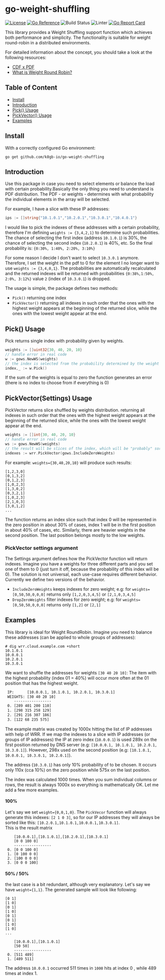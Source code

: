 # go-weight-shuffling
[![License](http://img.shields.io/:license-apache-blue.svg)](http://www.apache.org/licenses/LICENSE-2.0.html)
[![Go Reference](https://pkg.go.dev/badge/github.com/k8gb-io/go-weight-shuffling.svg)](https://pkg.go.dev/github.com/k8gb-io/go-weight-shuffling?branch=main)
![Build Status](https://github.com/k8gb-io/go-weight-shuffling/actions/workflows/test.yaml/badge.svg?branch=main)
![Linter](https://github.com/k8gb-io/go-weight-shuffling/actions/workflows/lint.yaml/badge.svg?branch=main)
[![Go Report Card](https://goreportcard.com/badge/github.com/k8gb-io/go-weight-shuffling)](https://goreportcard.com/report/github.com/k8gb-io/go-weight-shuffling?branch=main)


This library provides a Weight Shuffling support function which achieves both performance and simplicity. The functionality
is suitable for weight round-robin in a distributed environments.

For detailed information about the concept, you should take a look at the following resources:
- [CDF x PDF](https://www.statology.org/cdf-vs-pdf/)
- [What is Weight Round Robin?](https://www.educative.io/edpresso/what-is-the-weighted-round-robin-load-balancing-technique)

## Table of Content
- [Install](#install)
- [Introduction](#introduction)
- [Pick() Usage](#pick-usage)
- [PickVector() Usage](#pickvector-usage)
- [Examples](#examples)

## Install
With a correctly configured Go environment:
```
go get github.com/k8gb-io/go-weight-shuffling
```

## Introduction
Use this package in case you need to select elements or balance the load with certain probability.Basically the only 
thing you need to understand is PDF distribution. The PDF - or weights - determines with what probability the individual 
elements in the array will be selected.

For example, I have a slice with these IP addresses:
```go
ips := []string{"10.1.0.1","10.2.0.1","10.3.0.1","10.4.0.1"}
```
I would like to pick the indexes of these addresses with a certain probability, therefore
I'm defining `weights := {3,4,2,1}` to determine such probabilities. The chance of selecting the first index 
(address `10.1.0.1`) is 30%, the chance of selecting the second index (`10.2.0.1`) is 40%, etc. 
So the final probability is: `{0:30%, 1:40%, 2:20%, 3:10%}`

For some reason I decide I don't want to select `10.3.0.1` anymore. Therefore, I set the weight in the 
pdf to 0 for the element I no longer want to use `weights := {3,4,0,1}`. The probabilities are automatically 
recalculated and the returned indexes will be returned with probabilities `{0:38%,1:50%, 2:0%, 3:12%}`
value `2` (index of `10.3.0.1`) is dropped.

The usage is simple, the package defines two methods: 
- `Pick()` returning one index
- `PickVector()` returning all indexes in such order that the ones with the highest weight appears at 
the beginning of the returned slice, while the ones with the lowest weight appear at the end.

## Pick() Usage
Pick returns single index with probability given by weights.
```go
weights := []uint32{30, 40, 20, 10}
// handle error in real code
w := gows.NewWS(weights)
// the index is selected from the probability determined by the weight 
index,_ := w.Pick()
```
If the sum of the weights is equal to zero the function generates an error (there is no index to choose from if everything is 0)

## PickVector(Settings) Usage
PickVector returns slice shuffled by weights distribution. returning all indexes in such order that the ones with the 
highest weight appears at the beginning of the returned slice, while the ones with the lowest weight appear at the end.
```go
weights := []int{30, 40, 20, 10}
// handle error in real code
ws := gows.NewWS(weights)
// the result will be slices of the index, which will be "probably" sorted by probability
indexes := wrr.PickVector(gows.IncludeZeroWeights)
```

For example: `weights={30,40,20,10}` will produce such results:
```
[1,2,3,0]
[0,1,3,2]
[0,1,2,3]
[1,0,2,3]
[1,3,0,2]
[0,3,2,1]
[1,0,2,3]
[2,1,0,3]
[3,0,1,2]
...
```
The function returns an index slice such that index 0 will be represented in the zero position in about 30% of cases,
index 1 will be in the first position in about 40% of cases, etc. Similarly, there are heavier weights in the second position. 
The last position belongs mostly to the low weights. 

### PickVector settings argument
The Settings argument defines how the PickVector function will return indexes. Imagine you have 
a weights for three different parts and you set one of them to 0 (just turn it off, because the 
probability of this index will be 0). The solution is not universal, each use-case requires 
different behavior. Currently we define two versions of the behavior.

- `IncludeZeroWeights` keeps indexes for zero weight; e.g: for `weights=[0,50,50,0,0,0]` returns only `[1,2,0,3,4,5]` or `[2,1,0,3,4,5]`
- `DropZeroWeights` filter indexes for zero weight; e.g: for `weights=[0,50,50,0,0,0]` returns only `[1,2]` or `[2,1]`

## Examples
This library is ideal for Weight RoundRobin. Imagine you need to balance these addresses (can be applied to whole groups
of addresses):
```shell
# dig wrr.cloud.example.com +short
10.1.0.1
10.0.0.1
10.2.0.1
10.3.0.1
```

We want to shuffle the addresses for weights `[30 40 20 10]`: The item with the highest probability (index 01 = 40%) will
occur more often at the 01 position that has the highest weight.

```txt
 IP:      [10.0.0.1, 10.1.0.1, 10.2.0.1, 10.3.0.1]
 WEIGHTS: [30 40 20 10]
    -----------------
 0. [289 401 200 110] 
 1. [298 315 258 129] 
 2. [291 216 307 186] 
 3. [122 68 235 575] 
```

The example matrix was created by 1000x hitting the list of IP addresses with help of WRR.
If we map the indexes to a slice with IP addresses (or groups of IP addresses) the IP at
zero index (`10.0.0.1`) is used 289x on the first position returned by DNS server (e.g: `[10.0.0.1, 10.1.0.1, 10.2.0.1, 10.3.0.1]`).
However, 298x used on the second position (e.g: `[10.1.0.1, 10.0.0.1, 10.3.0.1, 10.2.0.1]`).

The address (`10.3.0.1`) has only 10% probability of to be chosen. It occurs only 110x (cca 10%) on the zero position
while 575x on the last position.

The index was calculated 1000 times. When you sum individual columns or rows, the result is always 1000x so everything
is  mathematically OK. Let me add a few more examples.

#### 100%
Let's say we set `weight={0,0,1,0}`. The `PickVecor` function will always generate this indexes: `[2 1 0 3]`, 
so for our IP addresses they will always be sorted like this: `[10.2.0.1,10.1.0.1,10.0.0.1,10.3.0.1]`.  
This is the result matrix
```
    [10.0.0.1],[10.1.0.1],[10.2.0.1],[10.3.0.1]
    [0 0 100 0]
    -----------------
 0. [0 0 100 0] 
 1. [0 100 0 0] 
 2. [100 0 0 0] 
 3. [0 0 0 100] 
```

#### 50% / 50%
the last case is a bit redundant, although very explanatory. Let's say we have `weight={1,1}`.
The generated sample will look like following:
```
[0 1]
[1 0]
[0 1]
[1 0]
[0 1]
[0 1]
[1 0]
[1 0]
...

    [10.0.0.1],[10.1.0.1]
    [50 50]
    -----------------
 0. [511 489] 
 1. [489 511] 
```
The address `10.0.0.1` occurred 511 times in `1000` hits at index 0 , while 489 times at index 1.
